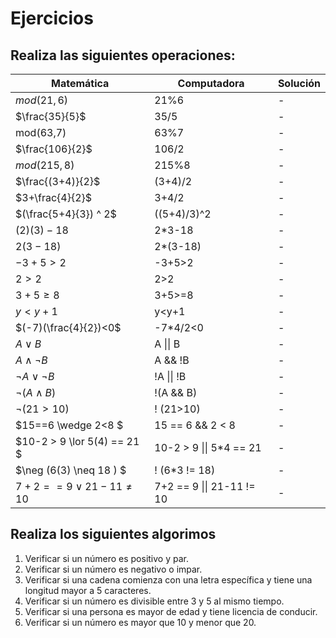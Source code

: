 # Ejercicios
Realiza las siguientes operaciones: 
---
|Matemática|Computadora|Solución|
|-|-|-|
|$mod(21,6)$|21%6|-
|$\frac{35}{5}$|35/5|-
|mod(63,7)|63%7|-
|$\frac{106}{2}$|106/2|-
|$mod(215,8)$|215%8|-
|$\frac{(3+4)}{2}$|(3+4)/2|-
|$3+\frac{4}{2}$|3+4/2|-
|$(\frac{5+4}{3}) ^ 2$|((5+4)/3)^2|-
|$(2)(3)-18$|2*3-18|-
|$2(3-18)$|2*(3-18)|-
|$-3+5>2$|-3+5>2|-
|$2>2$|2>2|-
|$3+5\geq8$|3+5>=8|-
|$y < y+1$| y<y+1 | -
|$(-7)(\frac{4}{2})<0$|-7*4/2<0|-
|$A \lor B$|A \|\| B|-
|$A \wedge \neg B$ |A && !B|-
|$\neg A \lor \neg B$|!A \|\| !B| -
|$\neg ( A \wedge B)$|!(A && B)|-
|$\neg (21>10)$|! (21>10)| -
|$15==6 \wedge 2<8 $|15 == 6 && 2 < 8| -
|$10-2 > 9 \lor 5(4) == 21 $|10-2 > 9 \|\| 5*4 == 21| -
|$\neg (6(3) \neq 18 ) $|! (6*3 != 18)|-
|$7+2 == 9 \lor 21 - 11 \neq 10$|7+2 == 9 \|\| 21-11 != 10 | -

## Realiza los siguientes algorimos
1. Verificar si un número es positivo y par.
1. Verificar si un número es negativo o impar.
1. Verificar si una cadena comienza con una letra específica y tiene una longitud mayor a 5 caracteres.
1. Verificar si un número es divisible entre 3 y 5 al mismo tiempo.
1. Verificar si una persona es mayor de edad y tiene licencia de conducir.
1. Verificar si un número es mayor que 10 y menor que 20.